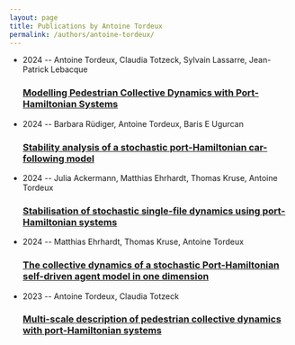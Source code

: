```yaml
---
layout: page
title: Publications by Antoine Tordeux
permalink: /authors/antoine-tordeux/
---
```


<ul class="post-list">
<li><span class='post-meta'>2024 -- Antoine Tordeux, Claudia Totzeck, Sylvain Lassarre, Jean-Patrick Lebacque</span><h3><a class='post-link' href='../../modelling-pedestrian-collective-dynamics-with-port-hamiltonian-systems'>Modelling Pedestrian Collective Dynamics with Port-Hamiltonian Systems</a></h3></li>
<li><span class='post-meta'>2024 -- Barbara Rüdiger, Antoine Tordeux, Baris E Ugurcan</span><h3><a class='post-link' href='../../stability-analysis-of-a-stochastic-port-hamiltonian-car-following-model'>Stability analysis of a stochastic port-Hamiltonian car-following model</a></h3></li>
<li><span class='post-meta'>2024 -- Julia Ackermann, Matthias Ehrhardt, Thomas Kruse, Antoine Tordeux</span><h3><a class='post-link' href='../../stabilisation-of-stochastic-single-file-dynamics-using-port-hamiltonian-systems'>Stabilisation of stochastic single-file dynamics using port-Hamiltonian systems</a></h3></li>
<li><span class='post-meta'>2024 -- Matthias Ehrhardt, Thomas Kruse, Antoine Tordeux</span><h3><a class='post-link' href='../../the-collective-dynamics-of-a-stochastic-port-hamiltonian-self-driven-agent-model-in-one-dimension'>The collective dynamics of a stochastic Port-Hamiltonian self-driven agent model in one dimension</a></h3></li>
<li><span class='post-meta'>2023 -- Antoine Tordeux, Claudia Totzeck</span><h3><a class='post-link' href='../../multi-scale-description-of-pedestrian-collective-dynamics-with-port-hamiltonian-systems'>Multi-scale description of pedestrian collective dynamics with port-Hamiltonian systems</a></h3></li>

</ul>
